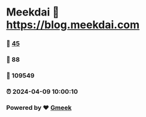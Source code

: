 # Meekdai :link: https://blog.meekdai.com 
### :page_facing_up: [45](https://blog.meekdai.com/tag.html) 
### :speech_balloon: 88 
### :hibiscus: 109549 
### :alarm_clock: 2024-04-09 10:00:10 
### Powered by :heart: [Gmeek](https://github.com/Meekdai/Gmeek)
